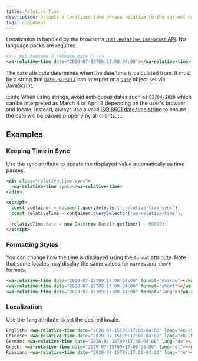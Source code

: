 ```yaml
---
title: Relative Time
description: Outputs a localized time phrase relative to the current date and time.
tags: component
---
```


Localization is handled by the browser's [`Intl.RelativeTimeFormat` API](https://developer.mozilla.org/en-US/docs/Web/JavaScript/Reference/Global_Objects/Intl/RelativeTimeFormat). No language packs are required.

```html {.example}
<!-- Web Awesome 2 release date 🎉 -->
<wa-relative-time date="2020-07-15T09:17:00-04:00"></wa-relative-time>
```

The `date` attribute determines when the date/time is calculated from. It must be a string that [`Date.parse()`](https://developer.mozilla.org/en-US/docs/Web/JavaScript/Reference/Global_Objects/Date/parse) can interpret or a [`Date`](https://developer.mozilla.org/en-US/docs/Web/JavaScript/Reference/Global_Objects/Date) object set via JavaScript.

:::info
When using strings, avoid ambiguous dates such as `03/04/2020` which can be interpreted as March 4 or April 3 depending on the user's browser and locale. Instead, always use a valid [ISO 8601 date time string](https://developer.mozilla.org/en-US/docs/Web/JavaScript/Reference/Global_Objects/Date/parse#Date_Time_String_Format) to ensure the date will be parsed properly by all clients.
:::

## Examples

### Keeping Time in Sync

Use the `sync` attribute to update the displayed value automatically as time passes.

```html {.example}
<div class="relative-time-sync">
  <wa-relative-time sync></wa-relative-time>
</div>

<script>
  const container = document.querySelector('.relative-time-sync');
  const relativeTime = container.querySelector('wa-relative-time');

  relativeTime.date = new Date(new Date().getTime() - 60000);
</script>
```

### Formatting Styles

You can change how the time is displayed using the `format` attribute. Note that some locales may display the same values for `narrow` and `short` formats.

```html {.example}
<wa-relative-time date="2020-07-15T09:17:00-04:00" format="narrow"></wa-relative-time><br />
<wa-relative-time date="2020-07-15T09:17:00-04:00" format="short"></wa-relative-time><br />
<wa-relative-time date="2020-07-15T09:17:00-04:00" format="long"></wa-relative-time>
```

### Localization

Use the `lang` attribute to set the desired locale.

```html {.example}
English: <wa-relative-time date="2020-07-15T09:17:00-04:00" lang="en-US"></wa-relative-time><br />
Chinese: <wa-relative-time date="2020-07-15T09:17:00-04:00" lang="zh-CN"></wa-relative-time><br />
German: <wa-relative-time date="2020-07-15T09:17:00-04:00" lang="de"></wa-relative-time><br />
Greek: <wa-relative-time date="2020-07-15T09:17:00-04:00" lang="el"></wa-relative-time><br />
Russian: <wa-relative-time date="2020-07-15T09:17:00-04:00" lang="ru"></wa-relative-time>
```
